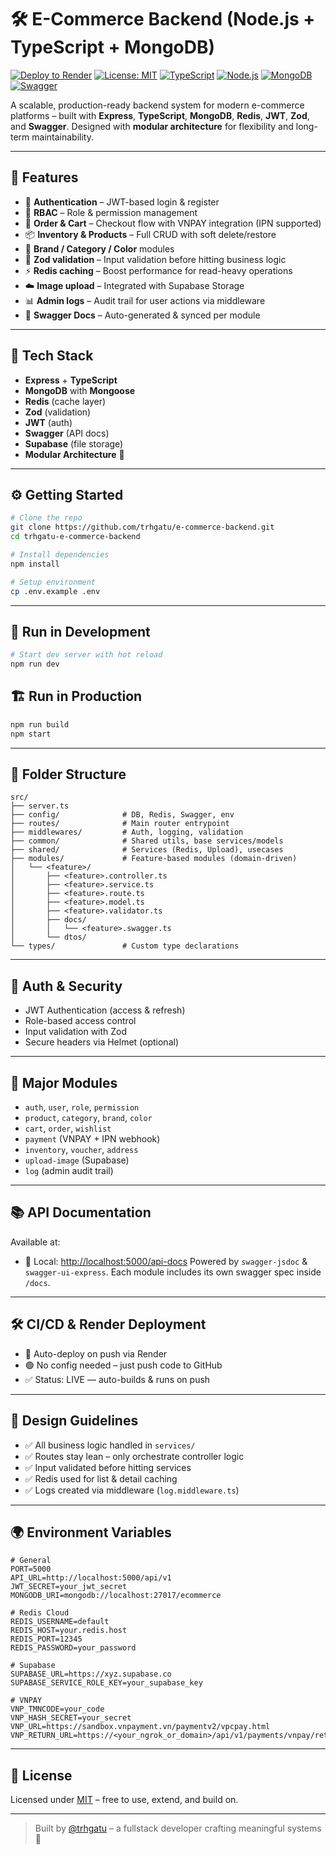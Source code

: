# 🛠️ E-Commerce Backend (Node.js + TypeScript + MongoDB)

[![Deploy to Render](https://img.shields.io/badge/render-live-success?logo=render&style=flat-square)](https://render.com)
[![License: MIT](https://img.shields.io/badge/license-MIT-blue.svg?style=flat-square)](https://opensource.org/licenses/MIT)
[![TypeScript](https://img.shields.io/badge/code-typescript-blue?style=flat-square&logo=typescript)](https://www.typescriptlang.org/)
[![Node.js](https://img.shields.io/badge/node.js-18+-brightgreen?style=flat-square&logo=node.js)](https://nodejs.org/)
[![MongoDB](https://img.shields.io/badge/mongoDB-atlas-success?style=flat-square&logo=mongodb)](https://www.mongodb.com/atlas)
[![Swagger](https://img.shields.io/badge/docs-swagger-yellow?style=flat-square&logo=swagger)](http://localhost:5000/api-docs)

A scalable, production-ready backend system for modern e-commerce platforms – built with **Express**, **TypeScript**, **MongoDB**, **Redis**, **JWT**, **Zod**, and **Swagger**. Designed with **modular architecture** for flexibility and long-term maintainability.

---

## 🚀 Features

- 🔐 **Authentication** – JWT-based login & register
- 🔑 **RBAC** – Role & permission management
- 🧾 **Order & Cart** – Checkout flow with VNPAY integration (IPN supported)
- 📦 **Inventory & Products** – Full CRUD with soft delete/restore
- 🎨 **Brand / Category / Color** modules
- 🧠 **Zod validation** – Input validation before hitting business logic
- ⚡ **Redis caching** – Boost performance for read-heavy operations
- ☁️ **Image upload** – Integrated with Supabase Storage
- 📊 **Admin logs** – Audit trail for user actions via middleware
- 📘 **Swagger Docs** – Auto-generated & synced per module

---

## 🧱 Tech Stack

- **Express** + **TypeScript**
- **MongoDB** with **Mongoose**
- **Redis** (cache layer)
- **Zod** (validation)
- **JWT** (auth)
- **Swagger** (API docs)
- **Supabase** (file storage)
- **Modular Architecture** 🧩

---

## ⚙️ Getting Started

```bash
# Clone the repo
git clone https://github.com/trhgatu/e-commerce-backend.git
cd trhgatu-e-commerce-backend

# Install dependencies
npm install

# Setup environment
cp .env.example .env
```

---

## 🧪 Run in Development

```bash
# Start dev server with hot reload
npm run dev
```

## 🏗️ Run in Production

```bash
npm run build
npm start
```

---

## 📁 Folder Structure

```
src/
├── server.ts
├── config/              # DB, Redis, Swagger, env
├── routes/              # Main router entrypoint
├── middlewares/         # Auth, logging, validation
├── common/              # Shared utils, base services/models
├── shared/              # Services (Redis, Upload), usecases
├── modules/             # Feature-based modules (domain-driven)
│   └── <feature>/
│       ├── <feature>.controller.ts
│       ├── <feature>.service.ts
│       ├── <feature>.route.ts
│       ├── <feature>.model.ts
│       ├── <feature>.validator.ts
│       ├── docs/
│       │   └── <feature>.swagger.ts
│       └── dtos/
└── types/               # Custom type declarations
```

---

## 🔐 Auth & Security

- JWT Authentication (access & refresh)
- Role-based access control
- Input validation with Zod
- Secure headers via Helmet (optional)

---

## 💼 Major Modules

- `auth`, `user`, `role`, `permission`
- `product`, `category`, `brand`, `color`
- `cart`, `order`, `wishlist`
- `payment` (VNPAY + IPN webhook)
- `inventory`, `voucher`, `address`
- `upload-image` (Supabase)
- `log` (admin audit trail)

---

## 📚 API Documentation

Available at:

- 📎 Local: [http://localhost:5000/api-docs](http://localhost:5000/api-docs)
  Powered by `swagger-jsdoc` & `swagger-ui-express`. Each module includes its own swagger spec inside `/docs`.

---

## 🛠️ CI/CD & Render Deployment

- 🔁 Auto-deploy on push via Render
- 🟢 No config needed – just push code to GitHub
- ✅ Status: LIVE — auto-builds & runs on push

---

## 🧠 Design Guidelines

- ✅ All business logic handled in `services/`
- ✅ Routes stay lean – only orchestrate controller logic
- ✅ Input validated before hitting services
- ✅ Redis used for list & detail caching
- ✅ Logs created via middleware (`log.middleware.ts`)

---

## 🌍 Environment Variables

```env
# General
PORT=5000
API_URL=http://localhost:5000/api/v1
JWT_SECRET=your_jwt_secret
MONGODB_URI=mongodb://localhost:27017/ecommerce

# Redis Cloud
REDIS_USERNAME=default
REDIS_HOST=your.redis.host
REDIS_PORT=12345
REDIS_PASSWORD=your_password

# Supabase
SUPABASE_URL=https://xyz.supabase.co
SUPABASE_SERVICE_ROLE_KEY=your_supabase_key

# VNPAY
VNP_TMNCODE=your_code
VNP_HASH_SECRET=your_secret
VNP_URL=https://sandbox.vnpayment.vn/paymentv2/vpcpay.html
VNP_RETURN_URL=https://<your_ngrok_or_domain>/api/v1/payments/vnpay/return
```

---

## 📜 License

Licensed under [MIT](https://opensource.org/licenses/MIT) – free to use, extend, and build on.

---

> Built by [@trhgatu](https://github.com/trhgatu) – a fullstack developer crafting meaningful systems 🌌
